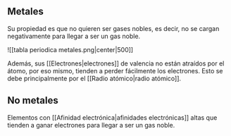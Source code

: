 
## Metales 

Su propiedad es que no quieren ser gases nobles, es decir, no se cargan negativamente para llegar a ser un gas noble. 

![[tabla periodica metales.png|center|500]]

Además, sus [[Electrones|electrones]] de valencia no están atraídos por el átomo, por eso mismo, tienden a perder fácilmente los electrones. Esto se debe principalmente por el [[Radio atómico|radio atómico]]. 

## No metales 

Elementos con [[Afinidad electrónica|afinidades electrónicas]] altas que tienden a ganar electrones para llegar a ser un gas noble. 